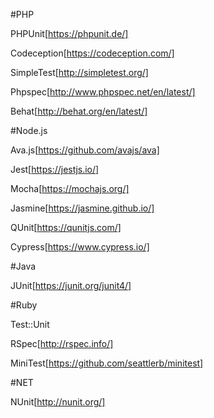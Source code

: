 #PHP

PHPUnit[https://phpunit.de/]

Codeception[https://codeception.com/]

SimpleTest[http://simpletest.org/]

Phpspec[http://www.phpspec.net/en/latest/]

Behat[http://behat.org/en/latest/]


#Node.js

Ava.js[https://github.com/avajs/ava]

Jest[https://jestjs.io/]

Mocha[https://mochajs.org/]

Jasmine[https://jasmine.github.io/]

QUnit[https://qunitjs.com/]

Cypress[https://www.cypress.io/]


#Java

JUnit[https://junit.org/junit4/]


#Ruby

Test::Unit

RSpec[http://rspec.info/]

MiniTest[https://github.com/seattlerb/minitest]


#NET

NUnit[http://nunit.org/]

